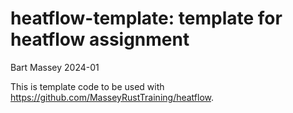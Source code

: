 # heatflow-template: template for heatflow assignment
Bart Massey 2024-01

This is template code to be used with
<https://github.com/MasseyRustTraining/heatflow>.
